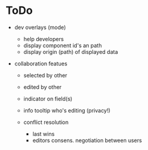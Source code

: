 ToDo
====

- dev overlays (mode)
    - help developers
    - display component id's an path
    - display origin (path) of displayed data

- collaboration featues
    - selected by other
    - edited by other

    - indicator on field(s) 
    - info tooltip who's editing (privacy!)
    
    - conflict resolution
        - last wins
        - editors consens. negotiation between users
 
